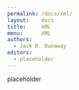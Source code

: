 ```yaml
---
permalink: /docs/xml/
layout:    docs
title:     XML
menu:      XML
authors:
  - Jack R. Dunaway
editors:
  - placeholder
---
```


placeholder

